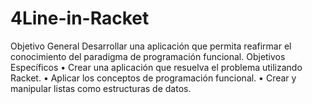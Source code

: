 # 4Line-in-Racket

 Objetivo General
Desarrollar una aplicación que permita reafirmar el conocimiento del paradigma de programación
funcional.
 Objetivos Específicos
• Crear una aplicación que resuelva el problema utilizando Racket.
• Aplicar los conceptos de programación funcional.
• Crear y manipular listas como estructuras de datos. 
